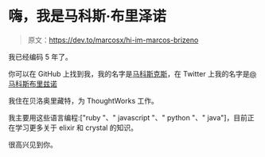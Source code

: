 # 嗨，我是马科斯·布里泽诺

> 原文：<https://dev.to/marcosx/hi-im-marcos-brizeno>

我已经编码 5 年了。

你可以在 GitHub 上找到我，我的名字是[马科斯克斯](https://github.com/MarcosX)，在 Twitter 上我的名字是[@马科斯布里兹诺](https://twitter.com/marcosbrizeno)

我住在贝洛奥里藏特，为 ThoughtWorks 工作。

我主要用这些语言编程:["ruby "、" javascript "、" python "、" java"]，目前正在学习更多关于 elixir 和 crystal 的知识。

很高兴见到你。